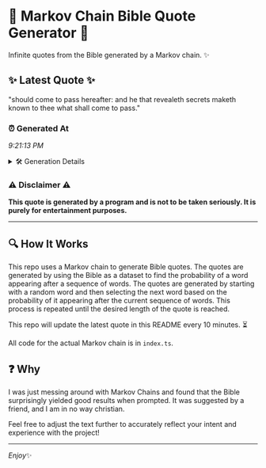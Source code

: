 # 📖 Markov Chain Bible Quote Generator 📖

Infinite quotes from the Bible generated by a Markov chain. ✨

## ✨ Latest Quote ✨
"should come to pass hereafter: and he that revealeth secrets maketh known to thee what shall come to pass."

### ⏰ Generated At
*9:21:13 PM*

<details>
    <summary>🛠️ Generation Details</summary>
    <p>
        <strong>🌱 Seed:</strong> should<br>
        <strong>🔄 Iterations:</strong> 18<br>
        <strong>📜 Context History:</strong><br>[ should ]: come<br>[ should, come ]: to<br>[ should, come, to ]: pass<br>[ should, come, to, pass ]: hereafter:<br>[ should, come, to, pass, hereafter: ]: and<br>[ should, come, to, pass, hereafter:, and ]: he<br>[ come, to, pass, hereafter:, and, he ]: that<br>[ to, pass, hereafter:, and, he, that ]: revealeth<br>[ pass, hereafter:, and, he, that, revealeth ]: secrets<br>[ hereafter:, and, he, that, revealeth, secrets ]: maketh<br>[ and, he, that, revealeth, secrets, maketh ]: known<br>[ he, that, revealeth, secrets, maketh, known ]: to<br>[ that, revealeth, secrets, maketh, known, to ]: thee<br>[ revealeth, secrets, maketh, known, to, thee ]: what<br>[ secrets, maketh, known, to, thee, what ]: shall<br>[ maketh, known, to, thee, what, shall ]: come<br>[ known, to, thee, what, shall, come ]: to<br>[ to, thee, what, shall, come, to ]: pass.<br>
    </p>
</details>

### ⚠️ Disclaimer ⚠️
**This quote is generated by a program and is not to be taken seriously. It is purely for entertainment purposes.**

---

## 🔍 How It Works

This repo uses a Markov chain to generate Bible quotes. The quotes are generated by using the Bible as a dataset to find the probability of a word appearing after a sequence of words. The quotes are generated by starting with a random word and then selecting the next word based on the probability of it appearing after the current sequence of words. This process is repeated until the desired length of the quote is reached.

This repo will update the latest quote in this README every 10 minutes. ⏳

All code for the actual Markov chain is in `index.ts`.

## ❓ Why

I was just messing around with Markov Chains and found that the Bible surprisingly yielded good results when prompted. 
It was suggested by a friend, and I am in no way christian.

Feel free to adjust the text further to accurately reflect your intent and experience with the project!

---

*Enjoy*✨
